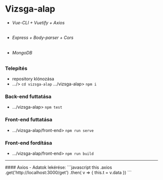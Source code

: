 # Vizsga-alap
- ###### Vue-CLI + Vuetify + Axios
- ###### Express + Body-parser + Cors
- ###### MongoDB

### Telepítés
- repository klónozása
- .../> ```cd vizsga-alap```
.../vizsga-alap> ```npm i```

### Back-end futtatása
- .../vizsga-alap> ```npm test```

### Front-end futtatása
- .../vizsga-alap/front-end> ```npm run serve```

### Front-end fordítása
- .../vizsga-alap/front-end> ```npm run build```

<hr>
#### Axios - Adatok lekérése:
```javascript
this
  .axios
  .get('http://localhost:3000/get')
  .then( v => {
    this.t = v.data
  })
```
